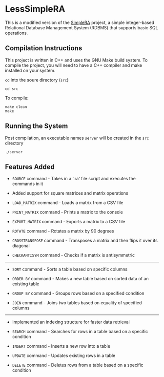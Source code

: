 <!-- [![Open in Visual Studio Code](https://classroom.github.com/assets/open-in-vscode-2e0aaae1b6195c2367325f4f02e2d04e9abb55f0b24a779b69b11b9e10269abc.svg)](https://classroom.github.com/online_ide?assignment_repo_id=17886365&assignment_repo_type=AssignmentRepo) -->
# LessSimpleRA

This is a modified version of the [SimpleRA](https://github.com/SimpleRA/SimpleRA) project, a simple integer-based Relational Database Management System (RDBMS) that supports basic SQL operations.

## Compilation Instructions

This project is written in C++ and uses the GNU Make build system. To compile the project, you will need to have a C++ compiler and make installed on your system.

```cd``` into the soure directory (```src```)
```
cd src
```
To compile:
```
make clean
make
```

## Running the System

Post compilation, an executable names ```server``` will be created in the ```src``` directory
```
./server
```

## Features Added

- ```SOURCE``` command - Takes in a '.ra' file script and executes the commands in it

- Added support for square matrices and matrix operations

- ```LOAD_MATRIX``` command - Loads a matrix from a CSV file

- ```PRINT_MATRIX``` command - Prints a matrix to the console

- ```EXPORT_MATRIX``` command - Exports a matrix to a CSV file

- ```ROTATE``` command - Rotates a matrix by 90 degrees

- ```CROSSTRANSPOSE``` command - Transposes a matrix and then flips it over its diagonal

- ```CHECKANTISYM``` command - Checks if a matrix is antisymmetric

---

- ```SORT``` command - Sorts a table based on specific columns

- ```ORDER BY``` command - Makes a new table based on sorted data of an existing table

- ```GROUP BY``` command - Groups rows based on a specified condition

- ```JOIN``` command - Joins two tables based on equality of specified columns

---

- Implemented an indexing structure for faster data retrieval

- ```SEARCH``` command - Searches for rows in a table based on a specific condition

- ```INSERT``` command - Inserts a new row into a table

- ```UPDATE``` command - Updates existing rows in a table

- ```DELETE``` command - Deletes rows from a table based on a specific condition